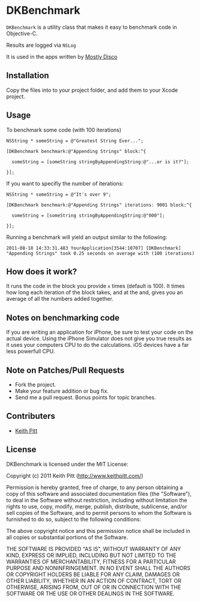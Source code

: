 # DKBenchmark

`DKBenchmark` is a utility class that makes it easy to benchmark code in Objective-C.

Results are logged via `NSLog`

It is used in the apps written by [Mostly Disco](http://www.mostlydisco.com)

## Installation

Copy the files into to your project folder, and add them to your Xcode project.

## Usage

To benchmark some code (with 100 iterations)

    NSString * someString = @"Greatest String Ever...";

    [DKBenchmark benchmark:@"Appending Strings" block:^{

      someString = [someString stringByAppendingString:@"...or is it?"];

    }];

If you want to specifiy the number of iterations:

    NSString * someString = @"It's over 9";

    [DKBenchmark benchmark:@"Appending Strings" iterations: 9001 block:^{

      someString = [someString stringByAppendingString:@"000"];

    }];

Running a benchmark will yield an output similar to the following:

    2011-08-18 14:33:31.483 YourApplication[3544:10707] [DKBenchmark] "Appending Strings" took 0.25 seconds on average with (100 iterations)

## How does it work?

It runs the code in the block you provide `x` times (default is 100). It
times how long each iteration of the block takes, and at the and, gives
you an average of all the numbers added together.

## Notes on benchmarking code

If you are writing an application for iPhone, be sure to test your code
on the actual device. Using the iPhone Simulator does not give you true
results as it uses your computers CPU to do the calculations. iOS
devices have a far less powerfull CPU.

## Note on Patches/Pull Requests

* Fork the project.
* Make your feature addition or bug fix.
* Send me a pull request. Bonus points for topic branches.

## Contributers

* [Keith Pitt](http://www.keithpitt.com)

## License

DKBenchmark is licensed under the MIT License:

  Copyright (c) 2011 Keith Pitt (http://www.keithpitt.com/)

  Permission is hereby granted, free of charge, to any person obtaining a copy
  of this software and associated documentation files (the "Software"), to deal
  in the Software without restriction, including without limitation the rights
  to use, copy, modify, merge, publish, distribute, sublicense, and/or sell
  copies of the Software, and to permit persons to whom the Software is
  furnished to do so, subject to the following conditions:

  The above copyright notice and this permission notice shall be included in
  all copies or substantial portions of the Software.

  THE SOFTWARE IS PROVIDED "AS IS", WITHOUT WARRANTY OF ANY KIND, EXPRESS OR
  IMPLIED, INCLUDING BUT NOT LIMITED TO THE WARRANTIES OF MERCHANTABILITY,
  FITNESS FOR A PARTICULAR PURPOSE AND NONINFRINGEMENT. IN NO EVENT SHALL THE
  AUTHORS OR COPYRIGHT HOLDERS BE LIABLE FOR ANY CLAIM, DAMAGES OR OTHER
  LIABILITY, WHETHER IN AN ACTION OF CONTRACT, TORT OR OTHERWISE, ARISING FROM,
  OUT OF OR IN CONNECTION WITH THE SOFTWARE OR THE USE OR OTHER DEALINGS IN
  THE SOFTWARE.
